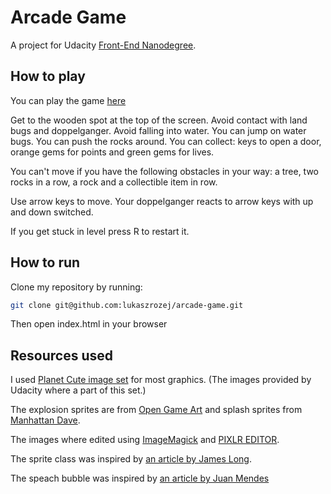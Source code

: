 Arcade Game
===============================

A project for Udacity [Front-End Nanodegree](https://eu.udacity.com/course/front-end-web-developer-nanodegree--nd001).

## How to play

You can play the game [here](https://lukaszrozej.github.io/arcade-game/)

Get to the wooden spot at the top of the screen.
Avoid contact with land bugs and doppelganger.
Avoid falling into water.
You can jump on water bugs.
You can push the rocks around.
You can collect: keys to open a door, orange gems for points and green gems for lives.

You can't move if you have the following obstacles in your way:
a tree, two rocks in a row, a rock and a collectible item in row.

Use arrow keys to move.
Your doppelganger reacts to arrow keys with up and down switched.


If you get stuck in level press R to restart it.

## How to run

Clone my repository by running:

```sh
git clone git@github.com:lukaszrozej/arcade-game.git
```

Then open index.html in your browser

## Resources used

I used [Planet Cute image set](http://www.lostgarden.com/2007/05/dancs-miraculously-flexible-game.html) for most graphics.
(The images provided by Udacity where a part of this set.)

The explosion sprites are from  [Open Game Art](https://opengameart.org/content/explosions-0)
and splash sprites from [Manhattan Dave](https://daveriskit.wordpress.com/2015/01/17/sprite-maker/).

The images where edited using [ImageMagick](https://www.imagemagick.org/) and [PIXLR EDITOR](https://pixlr.com/editor/).

The sprite class was inspired by [an article by James Long](https://jlongster.com/Making-Sprite-based-Games-with-Canvas).

The speach bubble was inspired by [an article by Juan Mendes](http://js-bits.blogspot.com/2010/07/canvas-rounded-corner-rectangles.html)